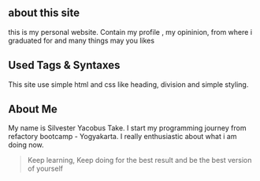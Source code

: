 
## about this site 
this is my personal website. Contain my profile , my opininion, from where i graduated for and many things may you likes

## Used Tags & Syntaxes
This site use simple html and css like heading, division and simple styling.

## About Me
My name is Silvester Yacobus Take. I start my programming journey from refactory bootcamp - Yogyakarta. I really enthusiastic about what i am doing now. 
> Keep learning, Keep doing for the best result and be the best version of yourself 


